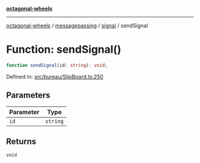 [**octagonal-wheels**](../../../README.md)

***

[octagonal-wheels](../../../modules.md) / [messagepassing](../../README.md) / [signal](../README.md) / sendSignal

# Function: sendSignal()

```ts
function sendSignal(id: string): void;
```

Defined in: [src/bureau/SlipBoard.ts:250](https://github.com/vrtmrz/octagonal-wheels/blob/main/src/bureau/SlipBoard.ts#L250)

## Parameters

| Parameter | Type |
| ------ | ------ |
| `id` | `string` |

## Returns

`void`
